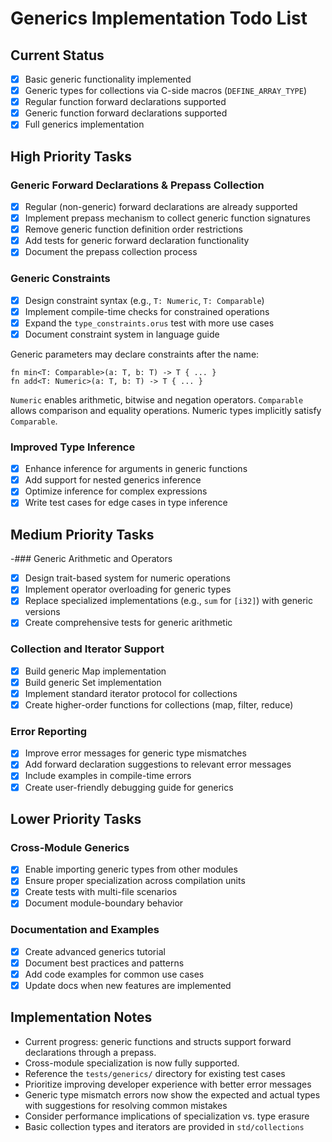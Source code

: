 <!-- filepath: /Users/hierat/Documents/Development/learning/orus_lang/docs/GENERICS.md -->
# Generics Implementation Todo List

## Current Status
- [x] Basic generic functionality implemented
- [x] Generic types for collections via C-side macros (`DEFINE_ARRAY_TYPE`)
- [x] Regular function forward declarations supported
- [x] Generic function forward declarations supported
- [x] Full generics implementation

## High Priority Tasks

### Generic Forward Declarations & Prepass Collection
- [x] Regular (non-generic) forward declarations are already supported
- [x] Implement prepass mechanism to collect generic function signatures
- [x] Remove generic function definition order restrictions
- [x] Add tests for generic forward declaration functionality
- [x] Document the prepass collection process

### Generic Constraints
- [x] Design constraint syntax (e.g., `T: Numeric`, `T: Comparable`)
- [x] Implement compile-time checks for constrained operations
- [x] Expand the `type_constraints.orus` test with more use cases
- [x] Document constraint system in language guide

Generic parameters may declare constraints after the name:

```
fn min<T: Comparable>(a: T, b: T) -> T { ... }
fn add<T: Numeric>(a: T, b: T) -> T { ... }
```

`Numeric` enables arithmetic, bitwise and negation operators. `Comparable`
allows comparison and equality operations. Numeric types implicitly satisfy
`Comparable`.

### Improved Type Inference
- [x] Enhance inference for arguments in generic functions
- [x] Add support for nested generics inference
- [x] Optimize inference for complex expressions
- [x] Write test cases for edge cases in type inference

## Medium Priority Tasks

-### Generic Arithmetic and Operators
- [x] Design trait-based system for numeric operations
- [x] Implement operator overloading for generic types
- [x] Replace specialized implementations (e.g., `sum` for `[i32]`) with generic versions
- [x] Create comprehensive tests for generic arithmetic

### Collection and Iterator Support
- [x] Build generic Map implementation
- [x] Build generic Set implementation
- [x] Implement standard iterator protocol for collections
- [x] Create higher-order functions for collections (map, filter, reduce)

### Error Reporting
- [x] Improve error messages for generic type mismatches
- [x] Add forward declaration suggestions to relevant error messages
- [x] Include examples in compile-time errors
- [x] Create user-friendly debugging guide for generics

## Lower Priority Tasks

### Cross-Module Generics
- [x] Enable importing generic types from other modules
- [x] Ensure proper specialization across compilation units
- [x] Create tests with multi-file scenarios
- [x] Document module-boundary behavior

### Documentation and Examples
- [x] Create advanced generics tutorial
- [x] Document best practices and patterns
- [x] Add code examples for common use cases
- [x] Update docs when new features are implemented

## Implementation Notes
* Current progress: generic functions and structs support forward declarations through a prepass.
* Cross-module specialization is now fully supported.
* Reference the `tests/generics/` directory for existing test cases
* Prioritize improving developer experience with better error messages
* Generic type mismatch errors now show the expected and actual types with
  suggestions for resolving common mistakes
* Consider performance implications of specialization vs. type erasure
* Basic collection types and iterators are provided in `std/collections`
